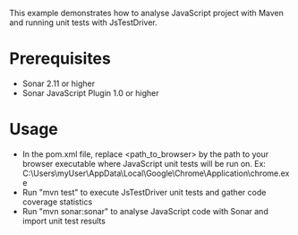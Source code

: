 This example demonstrates how to analyse JavaScript project with Maven and running unit tests with JsTestDriver.

Prerequisites
=============
* Sonar 2.11 or higher
* Sonar JavaScript Plugin 1.0 or higher

Usage
=====
* In the pom.xml file, replace <path_to_browser> by the path to your browser executable where JavaScript unit tests will be run on. Ex: C:\Users\myUser\AppData\Local\Google\Chrome\Application\chrome.exe
* Run "mvn test" to execute JsTestDriver unit tests and gather code coverage statistics
* Run "mvn sonar:sonar" to analyse JavaScript code with Sonar and import unit test results
